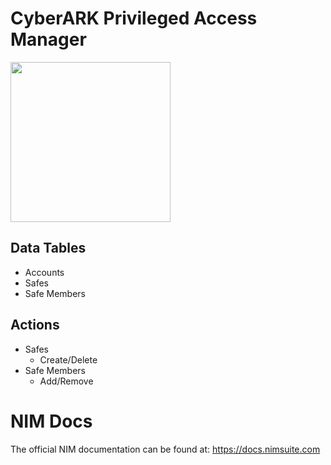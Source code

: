 # CyberARK Privileged Access Manager

<img src="https://github.com/Tools4ever-NIM/NIM-System-REST-CyberARK-PAM/assets/24281600/5214d81f-4fc6-4044-b25c-9198e4673323" width="256px" />

## Data Tables
- Accounts
- Safes
- Safe Members


## Actions
- Safes
    - Create/Delete
- Safe Members
    - Add/Remove

# NIM Docs
The official NIM documentation can be found at: https://docs.nimsuite.com
